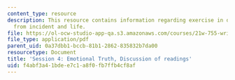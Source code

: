 ```yaml
---
content_type: resource
description: This resource contains information regarding exercise in developing story
  from incident and life.
file: https://ol-ocw-studio-app-qa.s3.amazonaws.com/courses/21w-755-writing-and-reading-short-stories-spring-2012/f4abf3a41bdee7c1a8f0fb7ffb4cf8af_MIT21W_755S12_ses4.pdf
file_type: application/pdf
parent_uid: 0a37dbb1-bccb-81b1-2862-835832b7da00
resourcetype: Document
title: 'Session 4: Emotional Truth, Discussion of readings'
uid: f4abf3a4-1bde-e7c1-a8f0-fb7ffb4cf8af
---
```

